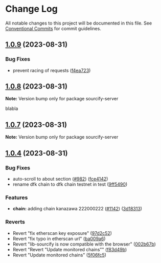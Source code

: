 # Change Log

All notable changes to this project will be documented in this file.
See [Conventional Commits](https://conventionalcommits.org) for commit guidelines.

## [1.0.9](https://github.com/ethereum/sourcify/compare/sourcify-server@1.0.8...sourcify-server@1.0.9) (2023-08-31)

### Bug Fixes

- prevent racing of requests ([f4ea723](https://github.com/ethereum/sourcify/commit/f4ea723d1cd77060ad41f8c519f9045067cc030c))

## [1.0.8](https://github.com/ethereum/sourcify/compare/sourcify-server@1.0.7...sourcify-server@1.0.8) (2023-08-31)

**Note:** Version bump only for package sourcify-server

blabla

## [1.0.7](https://github.com/ethereum/sourcify/compare/sourcify-server@1.0.6...sourcify-server@1.0.7) (2023-08-31)

**Note:** Version bump only for package sourcify-server

## [1.0.4](https://github.com/ethereum/sourcify/compare/sourcify-server@1.0.4...sourcify-server@1.0.4) (2023-08-31)

### Bug Fixes

- auto-scroll to about section ([#982](https://github.com/ethereum/sourcify/issues/982)) ([fce4142](https://github.com/ethereum/sourcify/commit/fce4142dfee30bfe66ec3110382172d34552fab7))
- rename dfk chain to dfk chain testnet in test ([9ff5490](https://github.com/ethereum/sourcify/commit/9ff5490efc9b41aea3b7b2eb2669e9317be7ab29))

### Features

- **chain:** adding chain kanazawa 222000222 ([#1142](https://github.com/ethereum/sourcify/issues/1142)) ([3d18313](https://github.com/ethereum/sourcify/commit/3d183138776086af8b75516e8f25e2844a382e90))

### Reverts

- Revert "fix etherscan key exposure" ([97d2c52](https://github.com/ethereum/sourcify/commit/97d2c52005799a15cb539c4f71a2462e64e64cf1))
- Revert "fix typo in etherscan url" ([ba009a6](https://github.com/ethereum/sourcify/commit/ba009a64674dde355b13c1038ab38f7695b57d5e))
- Revert "lib-sourcify is now compatible with the browser" ([002b67b](https://github.com/ethereum/sourcify/commit/002b67bc90f9cab93dcec4ce08ac36990de96bbc))
- Revert "Revert "Update monitored chains"" ([f83d49b](https://github.com/ethereum/sourcify/commit/f83d49b61f6e9e49f883f81fc265701f512a65da))
- Revert "Update monitored chains" ([5f06fc5](https://github.com/ethereum/sourcify/commit/5f06fc57d3392c18fc3436bcec01e66aecb724f0))
